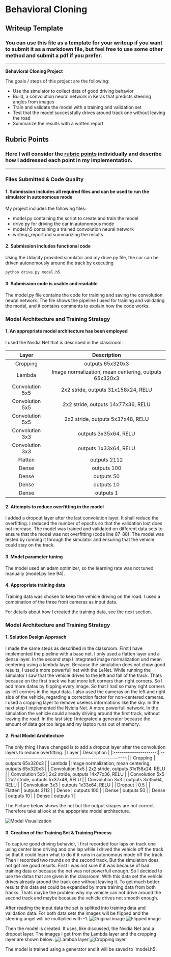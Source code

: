 # **Behavioral Cloning** 

## Writeup Template

### You can use this file as a template for your writeup if you want to submit it as a markdown file, but feel free to use some other method and submit a pdf if you prefer.

---

**Behavioral Cloning Project**

The goals / steps of this project are the following:
* Use the simulator to collect data of good driving behavior
* Build, a convolution neural network in Keras that predicts steering angles from images
* Train and validate the model with a training and validation set
* Test that the model successfully drives around track one without leaving the road
* Summarize the results with a written report


[//]: # (Image References)

[image1]: ./examples/nvidia_model.png "Model Visualization"
[image2]: ./examples/original.png "Original image"
[image3]: ./examples/flipped.png "Flipped image"
[image4]: ./examples/lambda.png "Lambda layer"
[image5]: ./examples/cropped_image.png "Cropping layer"

## Rubric Points
### Here I will consider the [rubric points](https://review.udacity.com/#!/rubrics/432/view) individually and describe how I addressed each point in my implementation.  

---
### Files Submitted & Code Quality

#### 1. Submission includes all required files and can be used to run the simulator in autonomous mode

My project includes the following files:
* model.py containing the script to create and train the model
* drive.py for driving the car in autonomous mode
* model.h5 containing a trained convolution neural network 
* writeup_report.md summarizing the results

#### 2. Submission includes functional code
Using the Udacity provided simulator and my drive.py file, the car can be driven autonomously around the track by executing 
```sh
python drive.py model.h5
```

#### 3. Submission code is usable and readable

The model.py file contains the code for training and saving the convolution neural network. The file shows the pipeline I used for training and validating the model, and it contains comments to explain how the code works.

### Model Architecture and Training Strategy

#### 1. An appropriate model architecture has been employed

I used the Nvidia Net that is described in the classroom:

| Layer         		|     Description	        									| 
|:---------------------:|:-------------------------------------------------------------:|
| Cropping		     	| outputs 65x320x3											 	| 
| Lambda         		| Image normalization, mean centering, outputs 65x320x3			| 
| Convolution 5x5     	| 2x2 stride, outputs 31x158x24, RELU							|
| Convolution 5x5     	| 2x2 stride, outputs 14x77x36, RELU							|
| Convolution 5x5     	| 2x2 stride, outputs 5x37x48, RELU								|
| Convolution 3x3     	| outputs 3x35x64, RELU											|
| Convolution 3x3     	| outputs 1x33x64, RELU											|
| Flatten				| outputs 2112 													|
| Dense					| outputs 100													|
| Dense					| outputs 50													|
| Dense					| outputs 10													|
| Dense					| outputs 1														|


#### 2. Attempts to reduce overfitting in the model

I added a dropout layer after the last convolution layer. It shall reduce the overfitting.
I reduced the number of epochs so that the validation lost does not increase.
The model was trained and validated on different data sets to ensure that the model was not overfitting (code line 87-88). The model was tested by running it through the simulator and ensuring that the vehicle could stay on the track.

#### 3. Model parameter tuning

The model used an adam optimizer, so the learning rate was not tuned manually (model.py line 94).

#### 4. Appropriate training data

Training data was chosen to keep the vehicle driving on the road. I used a combination of the three front cameras as input data.

For details about how I created the training data, see the next section. 

### Model Architecture and Training Strategy

#### 1. Solution Design Approach

I made the same steps as described in the classroom.
First I have implemented the pipeline with a base net. I only used a flatten layer and a dense layer.
In the second step I integrated image normalization und mean centering using a lambda layer.
Because the simulation does not chow good results, I used a more powerfull net with the LeNet.
While running the simulator I saw that the vehicle drives to the left and fall of the track. Thats because on the first track we had more left corners than right corners. So I add more datas by flipping every image. So that I had so many right corners as left corners in the input data.
I also used the cameras on the left and right side of the vehicle, regarding a correction factor for non-centered cameras.
I used a cropping layer to remove useless informations like the sky.
In the next step I implemented the Nvidia Net. A more powerfull network.
In the simulation the vehicle could already driving around the first track, without leaving the road.
In the last step I integrated a generator because the amount of data got too large and my laptop runs out of memory.

#### 2. Final Model Architecture

The only thing I have changed is to add a dropout layer after the convolution layers to reduce overfitting.
| Layer         		|     Description	        									| 
|:---------------------:|:-------------------------------------------------------------:|
| Cropping		     	| outputs 65x320x3											 	| 
| Lambda         		| Image normalization, mean centering, outputs 65x320x3			| 
| Convolution 5x5     	| 2x2 stride, outputs 31x158x24, RELU							|
| Convolution 5x5     	| 2x2 stride, outputs 14x77x36, RELU							|
| Convolution 5x5     	| 2x2 stride, outputs 5x37x48, RELU								|
| Convolution 3x3     	| outputs 3x35x64, RELU											|
| Convolution 3x3     	| outputs 1x33x64, RELU											|
| Dropout				| 0.5		 													|
| Flatten				| outputs 2112 													|
| Dense					| outputs 100													|
| Dense					| outputs 50													|
| Dense					| outputs 10													|
| Dense					| outputs 1														|

The Picture below shows the net but the output shapes are not correct. Therefore take al look at the appopriate model architecture.

![Model Visualization][image1]

#### 3. Creation of the Training Set & Training Process

To capture good driving behavior, I first recorded four laps on track one using center lane driving and one lap while I drived the vehicle off the track so that it could learn what to do if it runs in autonomous mode off the track.
Then I recorded two rounds on the second track.
But the simulation does not got me good results. First I was not sure if it was because of bad training data or because the net was not powerfull enough. So I decided to use the datas that are given in the classroom. With this data set the vehicle drives already around the track one without leaving it.
To get much better results this data set could be expanded by more training data from both tracks. Thats maybe the problem why my vehicle can not drive around the second track and maybe because the vehicle drives not smooth enough.

After reading the input data the set is splitted into training data and validation data.
For both data sets the images will be flipped and the steering angel will be multiplied with -1.
![Original image][image2]
![Flipped image][image3]

Then the model is created. It uses, like discussed, the Nvidia Net and a dropout layer.
The images I get from the Lambda layer and the cropping layer are shown below:
![Lambda layer][image4]
![Cropping layer][image5]

The model is trained using a generator and it will be saved to 'model.h5'.